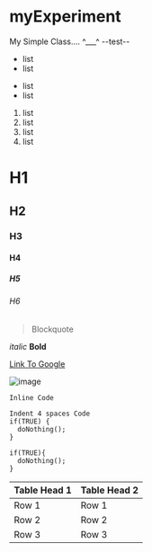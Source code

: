 myExperiment
============

My Simple Class....
^___^
--test--
* list
* list
- list
- list
1. list
  1. list
  2. list
2. list

# H1
## H2
### H3
#### H4
##### H5
###### H6

> Blockquote

*italic*
**Bold**

[Link To Google](http://www.google.com)

![image](http://rafirandoni.github.com/image.png)

`Inline Code`

    Indent 4 spaces Code
    if(TRUE) {
      doNothing();
    }

```
if(TRUE){
  doNothing();
}
```

Table Head 1 | Table Head 2
-------------|-------------
Row 1        | Row 1
Row 2        | Row 2
Row 3        | Row 3
